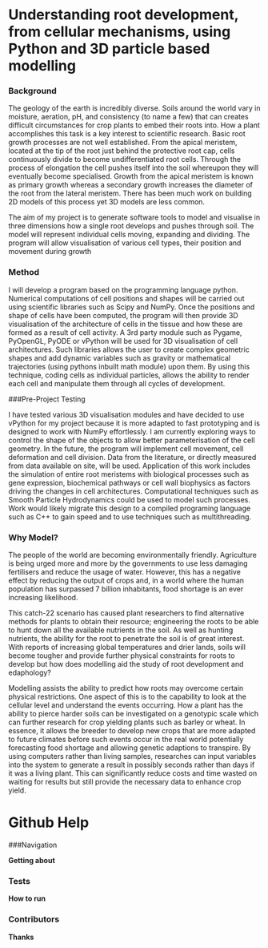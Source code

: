 Understanding root development, from cellular mechanisms, using Python and 3D particle based modelling 
======

### Background

The geology of the earth is incredibly diverse. Soils around the world vary in moisture, aeration, pH, and consistency (to name a few) that can creates difficult circumstances for crop plants to embed their roots into. How a plant accomplishes this task is a key interest to scientific research. 
Basic root growth processes are not well established. From the apical meristem, located at the tip of the root just behind the protective root cap, cells continuously divide to become undifferentiated root cells. Through the process of elongation the cell pushes itself into the soil whereupon they will eventually become specialised. Growth from the apical meristem is known as primary growth whereas a secondary growth increases the diameter of the root from the lateral meristem. There has been much work on building 2D models of this process yet 3D models are less common. 

The aim of my project is to generate software tools to model and visualise in three dimensions how a single root develops and pushes through soil. The model will represent individual cells moving, expanding and dividing. The program will allow visualisation of various cell types, their position and movement during growth

### Method

I will develop a program based on the programming language python. Numerical computations of cell positions and shapes will be carried out using scientific libraries such as Scipy and NumPy. Once the positions and shape of cells have been computed, the program will then provide 3D visualisation of the architecture of cells in the tissue and how these are formed as a result of cell activity.  A 3rd party module such as Pygame, PyOpenGL, PyODE or vPython will be used for 3D visualisation of cell architectures. Such libraries allows the user to create complex geometric shapes and add dynamic variables such as gravity or mathematical trajectories (using pythons inbuilt math module) upon them. By using this technique, coding cells as individual particles, allows the ability to render each cell and manipulate them through all cycles of development. 

###Pre-Project Testing 

I have tested various 3D visualisation modules and have decided to use vPython for my project because it is more adapted to fast prototyping and is designed to work with NumPy effortlessly. I am currently exploring ways to control the shape of the objects to allow better parameterisation of the cell geometry. In the future, the program will implement cell movement, cell deformation and cell division. Data from the literature, or directly measured from data available on site, will be used. Application of this work includes the simulation of entire root meristems with biological processes such as gene expression, biochemical pathways or cell wall biophysics as factors driving the changes in cell architectures. Computational techniques such as Smooth Particle Hydrodynamics could be used to model such processes. Work would likely migrate this design to a compiled programing language such as C++ to gain speed and to use techniques such as multithreading. 

### Why Model?

The people of the world are becoming environmentally friendly. Agriculture is being urged more and more by the governments to use less damaging fertilisers and reduce the usage of water. However, this has a negative effect by reducing the output of crops and, in a world where the human population has surpassed 7 billion inhabitants, food shortage is an ever increasing likelihood. 

This catch-22 scenario has caused plant researchers to find alternative methods for plants to obtain their resource; engineering the roots to be able to hunt down all the available nutrients in the soil.
As well as hunting nutrients, the ability for the root to penetrate the soil is of great interest. With reports of increasing global temperatures and drier lands, soils will become tougher and provide further physical constraints for roots to develop but how does modelling aid the study of root development and edaphology?

Modelling assists the ability to predict how roots may overcome certain physical restrictions. One aspect of this is to the capability to look at the cellular level and understand the events occurring. How a plant has the ability to pierce harder soils can be investigated on a genotypic scale which can further research for crop yielding plants such as barley or wheat.
In essence, it allows the breeder to develop new crops that are more adapted to future climates before such events occur in the real world potentially forecasting food shortage and allowing genetic adaptions to transpire.
By using computers rather than living samples, researches can input variables into the system to generate a result in possibly seconds rather than days if it was a living plant. This can significantly reduce costs and time wasted on waiting for results but still provide the necessary data to enhance crop yield.  

Github Help
====

###Navigation

**Getting about**

### Tests

**How to run**

### Contributors

**Thanks**
